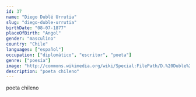 ```yaml
---
id: 37
name: "Diego Dublé Urrutia"
slug: "diego-duble-urrutia"
birthDate: "08-07-1877"
placeOfBirth: "Angol"
gender: "masculino"
country: "Chile"
languages: ["español"]
occupation: ["diplomático", "escritor", "poeta"]
genre: ["poesía"]
image: "http://commons.wikimedia.org/wiki/Special:FilePath/D.%20Duble%20Urrutia.JPG"
description: "poeta chileno"
---
```


poeta chileno
